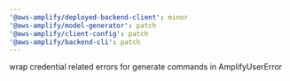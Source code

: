 ```yaml
---
'@aws-amplify/deployed-backend-client': minor
'@aws-amplify/model-generator': patch
'@aws-amplify/client-config': patch
'@aws-amplify/backend-cli': patch
---
```


wrap credential related errors for generate commands in AmplifyUserError
